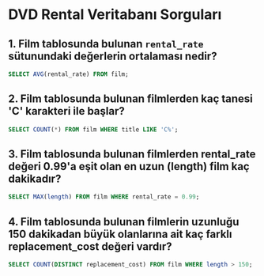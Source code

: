# DVD Rental Veritabanı Sorguları

## 1. Film tablosunda bulunan `rental_rate` sütunundaki değerlerin ortalaması nedir?

```sql
SELECT AVG(rental_rate) FROM film;
```


## 2. Film tablosunda bulunan filmlerden kaç tanesi 'C' karakteri ile başlar?
```sql
SELECT COUNT(*) FROM film WHERE title LIKE 'C%';
```

## 3. Film tablosunda bulunan filmlerden rental_rate değeri 0.99'a eşit olan en uzun (length) film kaç dakikadır?
```sql
SELECT MAX(length) FROM film WHERE rental_rate = 0.99;
```

## 4. Film tablosunda bulunan filmlerin uzunluğu 150 dakikadan büyük olanlarına ait kaç farklı replacement_cost değeri vardır?
```sql
SELECT COUNT(DISTINCT replacement_cost) FROM film WHERE length > 150;
```